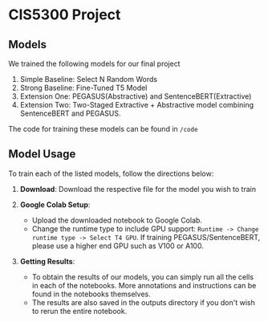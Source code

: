 # CIS5300 Project

## Models
We trained the following models for our final project

1. Simple Baseline: Select N Random Words
2. Strong Baseline: Fine-Tuned T5 Model
3. Extension One: PEGASUS(Abstractive) and SentenceBERT(Extractive)
4. Extension Two: Two-Staged Extractive + Abstractive model combining SentenceBERT and PEGASUS.

The code for training these models can be found in `/code`

## Model Usage
To train each of the listed models, follow the directions below:
1. **Download**: Download the respective file for the model you wish to train

2. **Google Colab Setup**:
    - Upload the downloaded notebook to Google Colab.
    - Change the runtime type to include GPU support: `Runtime -> Change runtime type -> Select T4 GPU`. If training PEGASUS/SentenceBERT, please use a higher end GPU such as V100 or A100.

3. **Getting Results**:
    - To obtain the results of our models, you can simply run all the cells in each of the notebooks. More annotations and instructions can be found in the notebooks themselves.
    - The results are also saved in the outputs directory if you don't wish to rerun the entire notebook.